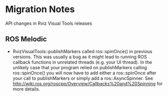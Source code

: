 # Migration Notes

API changes in Rviz Visual Tools releases

## ROS Melodic

- RvizVisualTools::publishMarkers called ros::spinOnce() in previous versions. This was usually a bug as it might lead to running ROS callback functions in unrelated threads (e.g. your UI thread). In the unlikely case that your program relied on publishMarkers calling ros::spinOnce() you will now have to add either a ros::spinOnce after your call to publishMarkers or simply add a ros::AsyncSpinner. See http://wiki.ros.org/roscpp/Overview/Callbacks%20and%20Spinning for more details.

